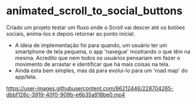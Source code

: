 # animated_scroll_to_social_buttons

Criado um projeto testar um fluxo onde o Scroll vai descer até os botões sociais, anima-los e depois retornar ao ponto inicial.

- A ideia de implementação foi para quando, um usuário ter um smartphone de tela pequena, o app 'navegue' mostrando o que têm na mesma. Acredito que nem todos os usuários pensariam em fazer o movimento de arrastar e identificar que há mais coisas na tela.
- Ainda esta bem simples, mas dá para evolui-lo para um 'road map' do app/tela.





https://user-images.githubusercontent.com/86212446/228704265-dbbf126c-3919-40f0-909b-e6b35a918be0.mp4



